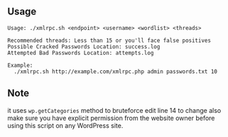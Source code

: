 ## Usage

```
Usage: ./xmlrpc.sh <endpoint> <username> <wordlist> <threads>

Recommended threads: Less than 15 or you'll face false positives
Possible Cracked Passwords Location: success.log
Attempted Bad Passwords Location: attempts.log

Example:
  ./xmlrpc.sh http://example.com/xmlrpc.php admin passwords.txt 10
``` 
## Note

it uses `wp.getCategories` method to bruteforce edit line 14 to change also make sure you have explicit permission from the website owner before using this script on any WordPress site.
